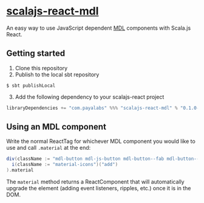 # [scalajs-react-mdl](http://payalabs.com/scalajs-react-mdl)

An easy way to use JavaScript dependent [MDL](http://getmdl.io) components with Scala.js React.

## Getting started

1. Clone this repository
2. Publish to the local sbt repository
 ```
 $ sbt publishLocal
 ```

3. Add the following dependency to your scalajs-react project
 ```scala
 libraryDependencies += "com.payalabs" %%% "scalajs-react-mdl" % "0.1.0-SNAPSHOT"
 ```

## Using an MDL component
Write the normal ReactTag for whichever MDL component you would like to use and call `.material` at the end:
```scala
div(className := "mdl-button mdl-js-button mdl-button--fab mdl-button--colored")(
  i(className := "material-icons")("add")
).material
```

The `material` method returns a ReactComponent that will automatically upgrade the element (adding event listeners, ripples, etc.) once it is in the DOM.
